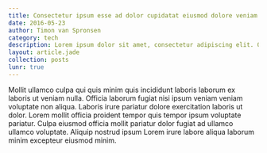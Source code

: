 ```yaml
---
title: Consectetur ipsum esse ad dolor cupidatat eiusmod dolore veniam ad ea dolore 2.
date: 2016-05-23
author: Timon van Spronsen
category: tech
description: Lorem ipsum dolor sit amet, consectetur adipiscing elit. Quisque hendrerit metus ut nulla ornare, non mattis neque laoreet. Vestibulum vel pharetra mauris, in bibendum dolor.
layout: article.jade
collection: posts
lunr: true
---
```


Mollit ullamco culpa qui quis minim quis incididunt laboris laborum ex laboris ut veniam nulla. Officia laborum fugiat nisi ipsum veniam veniam voluptate non aliqua. Laboris irure pariatur dolore exercitation laboris ut dolor. Lorem mollit officia proident tempor quis tempor ipsum voluptate pariatur. Culpa eiusmod officia mollit pariatur dolor fugiat ad ullamco ullamco voluptate. Aliquip nostrud ipsum Lorem irure labore aliqua laborum minim excepteur eiusmod minim.
